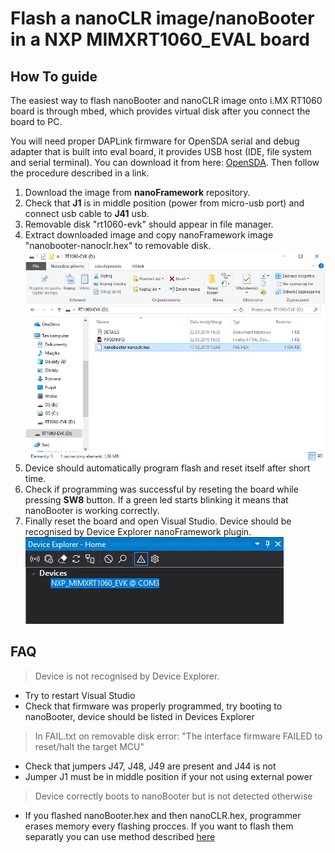 # Flash a nanoCLR image/nanoBooter in a NXP MIMXRT1060_EVAL board

## How To guide

The easiest way to flash nanoBooter and nanoCLR image onto i.MX RT1060 board is through mbed, which provides virtual disk after you connect the board to PC.

You will need proper DAPLink firmware for OpenSDA serial and debug adapter that is built into eval board, it provides USB host (IDE, file system and serial terminal).
You can download it from here: [OpenSDA](https://www.nxp.com/design/microcontrollers-developer-resources/ides-for-kinetis-mcus/opensda-serial-and-debug-adapter:OPENSDA?&tid=vanOpenSDA#MIMXRT1060-EVK). Then follow the procedure described in a link.

1. Download the image from **nanoFramework** repository.
2. Check that **J1** is in middle position (power from micro-usb port) and connect usb cable to **J41** usb.
3. Removable disk "rt1060-evk" should appear in file manager.
4. Extract downloaded image and copy nanoFramework image "nanobooter-nanoclr.hex" to removable disk.
![rt1060_removable_disk](../../images/nxp/rt1060_disk.png)
5. Device should automatically program flash and reset itself after short time.
6. Check if programming was successful by reseting the board while pressing **SW8** button. If a green led starts blinking it means that nanoBooter is working correctly.
7. Finally reset the board and open Visual Studio. Device should be recognised by Device Explorer nanoFramework plugin.
![rt1060_device_explorer](../../images/nxp/rt1060_device_explorer.jpg)



## FAQ ##
> Device is not recognised by Device Explorer.
- Try to restart Visual Studio
- Check that firmware was properly programmed, try booting to nanoBooter, device should be listed in Devices Explorer

> In FAIL.txt on removable disk error: "The interface firmware FAILED to reset/halt the target MCU"
  - Check that jumpers J47, J48, J49 are present and J44 is not
  - Jumper J1 must be in middle position if your not using external power

> Device correctly boots to nanoBooter but is not detected otherwise
  - If you flashed nanoBooter.hex and then nanoCLR.hex, programmer erases memory every flashing procces. If you want to flash them separatly you can use method described [here]()
